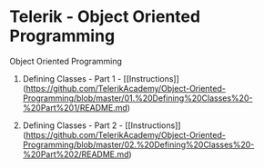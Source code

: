 # Telerik - Object Oriented Programming
Object Oriented Programming

1. Defining Classes - Part 1     -    [[Instructions]]
(https://github.com/TelerikAcademy/Object-Oriented-Programming/blob/master/01.%20Defining%20Classes%20-%20Part%201/README.md)

2. Defining Classes - Part 2     -    [[Instructions]]
(https://github.com/TelerikAcademy/Object-Oriented-Programming/blob/master/02.%20Defining%20Classes%20-%20Part%202/README.md)
